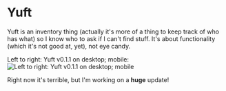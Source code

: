# Yuft

Yuft is an inventory thing (actually it's more of a thing to keep track of who has what) so I know who to ask if I can't find stuff. It's about functionality (which it's not good at, yet), not eye candy.

Left to right: Yuft v0.1.1 on desktop; mobile:
![](http://joekoop.com/projects/yuft/screenshot.png "Left to right: Yuft v0.1.1 on desktop; mobile")

Right now it's terrible, but I'm working on a **huge** update!
